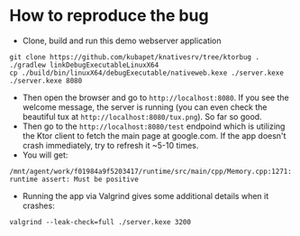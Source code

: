 # How to reproduce the bug

- Clone, build and run this demo webserver application

```
git clone https://github.com/kubapet/knativesrv/tree/ktorbug . 
./gradlew linkDebugExecutableLinuxX64
cp ./build/bin/linuxX64/debugExecutable/nativeweb.kexe ./server.kexe
./server.kexe 8080
``` 

- Then open the browser and go to `http://localhost:8080`. 
  If you see the welcome message, the server is running
  (you can even check the beautiful tux at `http://localhost:8080/tux.png`).
  So far so good.
- Then go to the `http://localhost:8080/test` endpoind which is utilizing the Ktor
  client to fetch the main page at google.com. If the app doesn't crash immediately,
  try to refresh it ~5-10 times.
- You will get:
```
/mnt/agent/work/f01984a9f5203417/runtime/src/main/cpp/Memory.cpp:1271: runtime assert: Must be positive
```

- Running the app via Valgrind gives some additional details when it crashes:
```
valgrind --leak-check=full ./server.kexe 3200
```
